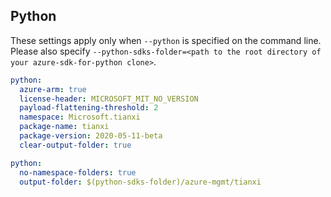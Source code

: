 ## Python

These settings apply only when `--python` is specified on the command line.
Please also specify `--python-sdks-folder=<path to the root directory of your azure-sdk-for-python clone>`.

```yaml $(python)
python:
  azure-arm: true
  license-header: MICROSOFT_MIT_NO_VERSION
  payload-flattening-threshold: 2
  namespace: Microsoft.tianxi
  package-name: tianxi
  package-version: 2020-05-11-beta
  clear-output-folder: true
```

```yaml $(python)
python:
  no-namespace-folders: true
  output-folder: $(python-sdks-folder)/azure-mgmt/tianxi
```
